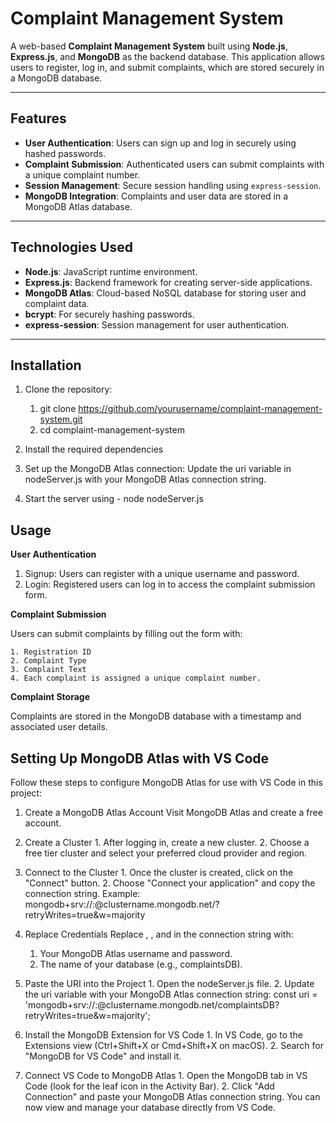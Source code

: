 # Complaint Management System

A web-based **Complaint Management System** built using **Node.js**, **Express.js**, and **MongoDB** as the backend database. 
This application allows users to register, log in, and submit complaints, which are stored securely in a MongoDB database.

---

## Features

- **User Authentication**: Users can sign up and log in securely using hashed passwords.
- **Complaint Submission**: Authenticated users can submit complaints with a unique complaint number.
- **Session Management**: Secure session handling using `express-session`.
- **MongoDB Integration**: Complaints and user data are stored in a MongoDB Atlas database.

---

## Technologies Used

- **Node.js**: JavaScript runtime environment.
- **Express.js**: Backend framework for creating server-side applications.
- **MongoDB Atlas**: Cloud-based NoSQL database for storing user and complaint data.
- **bcrypt**: For securely hashing passwords.
- **express-session**: Session management for user authentication.

---

## Installation

1. Clone the repository:

   1. git clone https://github.com/yourusername/complaint-management-system.git
   2. cd complaint-management-system
   
4. Install the required dependencies
5. Set up the MongoDB Atlas connection:
    Update the uri variable in nodeServer.js with your MongoDB Atlas connection string.
6. Start the server using - node nodeServer.js

## Usage

**User Authentication**

  1. Signup: Users can register with a unique username and password.
  2. Login: Registered users can log in to access the complaint submission form.

**Complaint Submission**

  Users can submit complaints by filling out the form with:
  
    1. Registration ID
    2. Complaint Type
    3. Complaint Text
    4. Each complaint is assigned a unique complaint number.
    
**Complaint Storage**

  Complaints are stored in the MongoDB database with a timestamp and associated user details.

## Setting Up MongoDB Atlas with VS Code

Follow these steps to configure MongoDB Atlas for use with VS Code in this project:

  1. Create a MongoDB Atlas Account
    Visit MongoDB Atlas and create a free account.

  2. Create a Cluster
    1. After logging in, create a new cluster.
    2. Choose a free tier cluster and select your preferred cloud provider and region.
     
  4. Connect to the Cluster
    1. Once the cluster is created, click on the "Connect" button.
    2. Choose "Connect your application" and copy the connection string. Example:
         mongodb+srv://<username>:<password>@clustername.mongodb.net/<dbname>?retryWrites=true&w=majority
     
  5. Replace Credentials
     Replace <username>, <password>, and <dbname> in the connection string with:
      1. Your MongoDB Atlas username and password.
      2. The name of your database (e.g., complaintsDB).

  6. Paste the URI into the Project
    1. Open the nodeServer.js file.
    2. Update the uri variable with your MongoDB Atlas connection string:
      const uri = 'mongodb+srv://<username>:<password>@clustername.mongodb.net/complaintsDB?retryWrites=true&w=majority';
     
  7. Install the MongoDB Extension for VS Code
    1. In VS Code, go to the Extensions view (Ctrl+Shift+X or Cmd+Shift+X on macOS).
    2. Search for "MongoDB for VS Code" and install it.
      
  8. Connect VS Code to MongoDB Atlas
    1. Open the MongoDB tab in VS Code (look for the leaf icon in the Activity Bar).
    2. Click "Add Connection" and paste your MongoDB Atlas connection string.
    You can now view and manage your database directly from VS Code.

